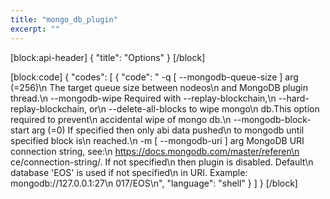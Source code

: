 ```yaml
---
title: "mongo_db_plugin"
excerpt: ""
---
```

[block:api-header]
{
  "title": "Options"
}
[/block]

[block:code]
{
  "codes": [
    {
      "code": "  -q [ --mongodb-queue-size ] arg (=256)\n                                        The target queue size between nodeos\n                                        and MongoDB plugin thread.\n  --mongodb-wipe                        Required with --replay-blockchain,\n                                        --hard-replay-blockchain, or\n                                        --delete-all-blocks to wipe mongo\n                                        db.This option required to prevent\n                                        accidental wipe of mongo db.\n  --mongodb-block-start arg (=0)        If specified then only abi data pushed\n                                        to mongodb until specified block is\n                                        reached.\n  -m [ --mongodb-uri ] arg              MongoDB URI connection string, see:\n                                        https://docs.mongodb.com/master/referen\n                                        ce/connection-string/. If not specified\n                                        then plugin is disabled. Default\n                                        database 'EOS' is used if not specified\n                                        in URI. Example: mongodb://127.0.0.1:27\n                                        017/EOS\n",
      "language": "shell"
    }
  ]
}
[/block]